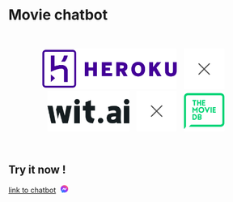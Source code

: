 # Movie chatbot
<br>

<p align="center">
  <img src="./images/heroku.png" height="80"/>
  <img src="./images/cross.png" hspace="10" height="80"/>
  <img src="./images/wit-ai.png" height="80"/> 
  <img src="./images/cross.png" hspace="10" height="80"/>
  <img src="./images/tmdb.png" height="80"/>
</p>
<br>

## Try it now !

[link to chatbot](https://m.me/movie.chatbots) <img src="./images/messenger.png" height="15" hspace="5"/>  
